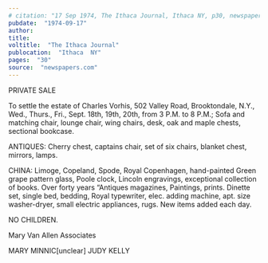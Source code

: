 ```yaml
---
# citation: "17 Sep 1974, The Ithaca Journal, Ithaca NY, p30, newspapers.com."
pubdate:  "1974-09-17"
author: 
title: 
voltitle:  "The Ithaca Journal"
publocation:  "Ithaca  NY"
pages:  "30"
source:  "newspapers.com"
---
```

PRIVATE SALE 

To settle the estate of Charles Vorhis, 502 Valley Road, Brooktondale, N.Y., Wed., Thurs., Fri., Sept. 18th, 19th, 20th, from 3 P.M. to 8 P.M.; Sofa and matching chair, lounge chair, wing chairs, desk, oak and maple chests, sectional bookcase. 

ANTIQUES: Cherry chest, captains chair, set of six chairs, blanket chest, mirrors, lamps. 

CHINA: Limoge, Copeland, Spode, Royal Copenhagen, hand-painted Green grape pattern glass, Poole clock, Lincoln engravings, exceptional collection of books. Over forty years “Antiques magazines, Paintings, prints. Dinette set, single bed, bedding, Royal typewriter, elec. adding machine, apt. size washer-dryer, small electric appliances, rugs. New items added each day.

NO CHILDREN.

Mary Van Allen Associates 

MARY MINNIC[unclear]    JUDY KELLY 

